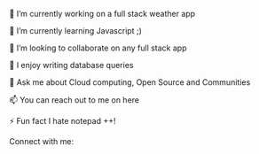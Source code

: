 🔭 I’m currently working on a full stack weather app

🌱 I’m currently learning Javascript ;)

👯 I’m looking to collaborate on any full stack app

📝 I enjoy writing database queries 

💬 Ask me about Cloud computing, Open Source and Communities

📫 You can reach out to me on here

⚡ Fun fact I hate notepad ++!

Connect with me:
<!---
KwabenaSark/KwabenaSark is a ✨ special ✨ repository because its `README.md` (this file) appears on your GitHub profile.
You can click the Preview link to take a look at your changes.
--->
